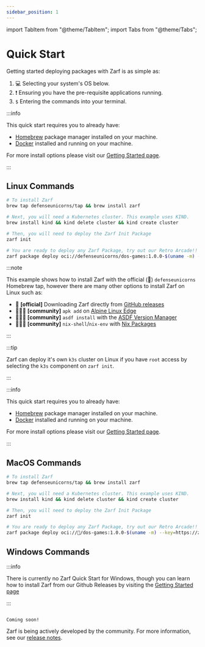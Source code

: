 ```yaml
---
sidebar_position: 1
---
```


import TabItem from "@theme/TabItem";
import Tabs from "@theme/Tabs";

# Quick Start

Getting started deploying packages with Zarf is as simple as:

1. 💻 Selecting your system's OS below.
2. ❗ Ensuring you have the pre-requisite applications running.
3. `$` Entering the commands into your terminal.

<Tabs>
<TabItem value="Linux">

:::info

This quick start requires you to already have:

- [Homebrew](https://brew.sh/) package manager installed on your machine.
- [Docker](https://www.docker.com/) installed and running on your machine.

For more install options please visit our [Getting Started page](./2-getting-started/index.md).

:::

## Linux Commands

```bash
# To install Zarf
brew tap defenseunicorns/tap && brew install zarf

# Next, you will need a Kubernetes cluster. This example uses KIND.
brew install kind && kind delete cluster && kind create cluster

# Then, you will need to deploy the Zarf Init Package
zarf init

# You are ready to deploy any Zarf Package, try out our Retro Arcade!!
zarf package deploy oci://defenseunicorns/dos-games:1.0.0-$(uname -m) --key=https://zarf.dev/cosign.pub
```

:::note

This example shows how to install Zarf with the official (📜) `defenseunicorns` Homebrew tap, however there are many other options to install Zarf on Linux such as:

- 📜 **[official]** Downloading Zarf directly from [GitHub releases](https://github.com/defenseunicorns/zarf/releases)
- 🧑‍🤝‍🧑 **[community]** `apk add` on [Alpine Linux Edge](https://pkgs.alpinelinux.org/package/edge/testing/x86_64/zarf)
- 🧑‍🤝‍🧑 **[community]** `asdf install` with the [ASDF Version Manager](https://github.com/defenseunicorns/asdf-zarf)
- 🧑‍🤝‍🧑 **[community]** `nix-shell`/`nix-env` with [Nix Packages](https://search.nixos.org/packages?channel=23.05&show=zarf&from=0&size=50&sort=relevance&type=packages&query=zarf)

:::

:::tip

Zarf can deploy it's own `k3s` cluster on Linux if you have `root` access by selecting the `k3s` component on `zarf init`.

:::

</TabItem>
<TabItem value="macOS">

:::info

This quick start requires you to already have:

- [Homebrew](https://brew.sh/) package manager installed on your machine.
- [Docker](https://www.docker.com/) installed and running on your machine.

For more install options please visit our [Getting Started page](./2-getting-started/index.md).

:::

## MacOS Commands

```bash
# To install Zarf
brew tap defenseunicorns/tap && brew install zarf

# Next, you will need a Kubernetes cluster. This example uses KIND.
brew install kind && kind delete cluster && kind create cluster

# Then, you will need to deploy the Zarf Init Package
zarf init

# You are ready to deploy any Zarf Package, try out our Retro Arcade!!
zarf package deploy oci://🦄/dos-games:1.0.0-$(uname -m) --key=https://zarf.dev/cosign.pub
```

</TabItem>
<TabItem value="Windows">

## Windows Commands


:::info

There is currently no Zarf Quick Start for Windows, though you can learn how to install Zarf from our Github Releases by visiting the [Getting Started page](./2-getting-started/index.md#downloading-from-github-releases)

:::

```text

Coming soon!

```

</TabItem>
</Tabs>

Zarf is being actively developed by the community. For more information, see our [release notes](https://github.com/defenseunicorns/zarf/releases).

